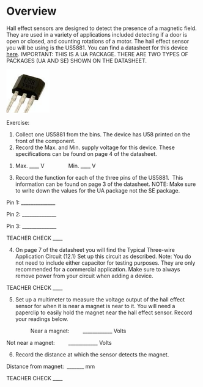 # Overview

Hall effect sensors are designed to detect the presence of a magnetic field. They are used in a variety of applications included detecting if a door is open or closed, and counting rotations of a motor. The hall effect sensor you will be using is the US5881. You can find a datasheet for this device [here](https://www.google.com/url?q=https://cdn-shop.adafruit.com/datasheets/US5881_rev007.pdf&sa=D&ust=1587613173981000). IMPORTANT: THIS IS A UA PACKAGE. THERE ARE TWO TYPES OF PACKAGES (UA AND SE) SHOWN ON THE DATASHEET.

![](images/image92.png)

Exercise:

1.  Collect one US5881 from the bins. The device has U58 printed on the front of the component.
2.  Record the Max. and Min. supply voltage for this device. These specifications can be found on page 4 of the datasheet.

<!-- end list -->

1.  Max. \_\_\_\_ V                Min. \_\_\_\_ V

<!-- end list -->

3.  Record the function for each of the three pins of the US5881.  This information can be found on page 3 of the datasheet. NOTE: Make sure to write down the values for the UA package not the SE package.

Pin 1: \_\_\_\_\_\_\_\_\_\_\_\_\_\_

Pin 2: \_\_\_\_\_\_\_\_\_\_\_\_\_\_

Pin 3: \_\_\_\_\_\_\_\_\_\_\_\_\_\_

TEACHER CHECK \_\_\_\_

4.  On page 7 of the datasheet you will find the Typical Three-wire Application Circuit (12.1) Set up this circuit as described. Note: You do not need to include either capacitor for testing purposes. They are only recommended for a commercial application. Make sure to always remove power from your circuit when adding a device.

TEACHER CHECK \_\_\_\_

5.  Set up a multimeter to measure the voltage output of the hall effect sensor for when it is near a magnet is near to it. You will need a paperclip to easily hold the magnet near the hall effect sensor. Record your readings below.

                Near a magnet:         \_\_\_\_\_\_\_\_\_\_\_\_ Volts

Not near a magnet:         \_\_\_\_\_\_\_\_\_\_\_\_ Volts

6.  Record the distance at which the sensor detects the magnet.

Distance from magnet:  \_\_\_\_\_\_\_ mm

TEACHER CHECK \_\_\_\_

